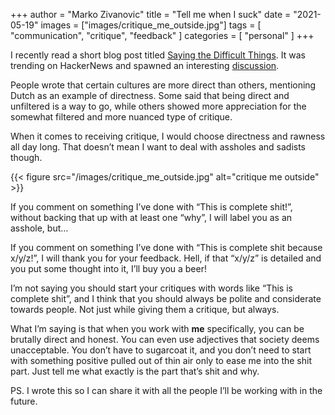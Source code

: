 +++
author = "Marko Zivanovic"
title = "Tell me when I suck"
date = "2021-05-19"
images = ["images/critique_me_outside.jpg"]
tags = [
    "communication", "critique", "feedback"
]
categories = [
    "personal"
]
+++

I recently read a short blog post titled [Saying the Difficult Things](https://ethan.katzenberg.co.uk/posts/saying-difficult-things/). It was trending on HackerNews and spawned an interesting [discussion](https://news.ycombinator.com/item?id=27189308).

People wrote that certain cultures are more direct than others, mentioning Dutch as an example of directness. Some said that being direct and unfiltered is a way to go, while others showed more appreciation for the somewhat filtered and more nuanced type of critique.

When it comes to receiving critique, I would choose directness and rawness all day long. That doesn’t mean I want to deal with assholes and sadists though.

{{< figure src="/images/critique_me_outside.jpg" alt="critique me outside" >}}

If you comment on something I’ve done with “This is complete shit!”, without backing that up with at least one “why”, I will label you as an asshole, but…

If you comment on something I’ve done with “This is complete shit because x/y/z!”, I will thank you for your feedback. Hell, if that “x/y/z” is detailed and you put some thought into it, I’ll buy you a beer!

I’m not saying you should start your critiques with words like “This is complete shit”, and I think that you should always be polite and considerate towards people. Not just while giving them a critique, but always.

What I’m saying is that when you work with **me** specifically, you can be brutally direct and honest. You can even use adjectives that society deems unacceptable. You don’t have to sugarcoat it, and you don’t need to start with something positive pulled out of thin air only to ease me into the shit part. Just tell me what exactly is the part that’s shit and why.

PS. I wrote this so I can share it with all the people I’ll be working with in the future.
